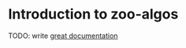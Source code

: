 # Introduction to zoo-algos

TODO: write [great documentation](http://jacobian.org/writing/great-documentation/what-to-write/)
